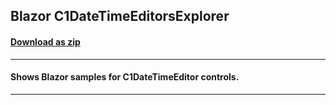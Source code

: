 ## Blazor C1DateTimeEditorsExplorer
#### [Download as zip](https://grapecity.github.io/DownGit/#/home?url=https://github.com/GrapeCity/ComponentOne-Blazor-Samples/tree/master/DateTimeEditors/C1DateTimeEditorsExplorer.Server)
____
#### Shows Blazor samples for C1DateTimeEditor controls.
____
